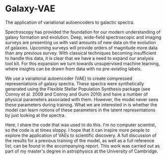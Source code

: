 # Galaxy-VAE
The application of variational autoencoders to galactic spectra. 

Spectroscopy has provided the foundation for our modern understanding of galaxy formation and
evolution. Deep, wide-field spectroscopic and imaging surveys are presenting us
with vast amounts of new data on the evolution of galaxies. Upcoming surveys will provide orders of magnitude more data than any
previous survey. With classical techniques becoming insufficient to handle this data, it is clear that
we have a need to expand our analysis tool kit. For this expansion we turn towards unsupervised machine learning, where insights can be drawn from data with no pre-existing labels.

We use a variational autoencoder (VAE) to create compressed representations of galaxy spectra. These spectra were synthetically generated using the Flexible Stellar Population Synthesis package (see Conroy et al. 2009 and Conroy and Gunn 2010) and have a number of physical parameters associated with them. However, the model never sees these parameters during training. What we are interested in is whether the model can learn notions of these parameters in the latent representations by just looking at the spectra.

Here, I share the code that was used to do this. I'm no computer scientist, so the code is at times sloppy. I hope that it can inspire more people to explore the application of VAEs to scientific discovery. A full discussion of the results for a previous training of the model, as well as a full reference list, can be found in the accompanying report. This work was carried out as part of my master's degree in astrophysics at the University of Cambridge.
